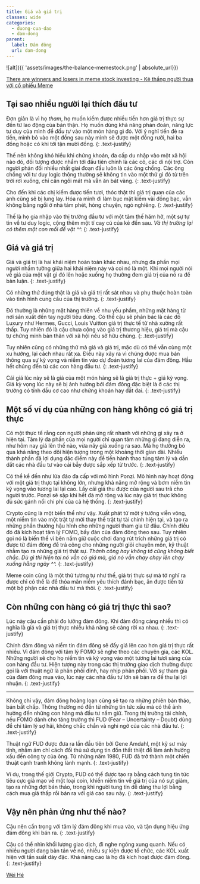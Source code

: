```yaml
---
title: Giá và giá trị
classes: wide
categories:
  - duong-cua-dao
  - dam-dong
parent:
  label: Đám đông
  url: dam-dong
---
```



![alt]({{ 'assets/images/the-balance-memestock.png' | absolute_url}})
> <cite>
<a target="_blank" href="https://www.weforum.org/stories/2022/09/what-are-meme-stocks-explainer/">
There are winners and losers in meme stock investing - Kẻ thắng người thua với cổ phiếu Meme
</a>
</cite>

## Tại sao nhiều người lại thích đầu tư
Đơn giản là vì họ *tham*, họ muốn kiếm được nhiều tiền hơn giá trị thực sự đến từ lao động của bản thận. 
Họ muốn dùng khả năng phán đoán, năng lực tư duy của mình để *đầu tư* vào một món hàng gì đó. 
Với ý nghĩ tiền đẻ ra tiền, mình bỏ vào một đồng sau này mình sẽ được một đồng rưỡi, hai ba đồng hoặc có khi tới tận mười đồng.
{: .text-justify}

Thế nên không khó hiểu khi chứng khoán, đa cấp du nhập vào một xã hội nào đó, đối tượng được nhắm tới đầu tiên chính là các cô, các dì nội trợ.
Còn người phản đối nhiều nhất giai đoạn đầu luôn là các ông chồng. 
Các ông chồng với tư duy logic thông thường sẽ không tin vào một thứ gì đó từ trên trời rơi xuống, chỉ cần ngồi mát mà vẫn ăn bát vàng.
{: .text-justify}

Cho đến khi các chị kiếm được tiền tươi, thóc thật thì giá trị quan của các anh cũng sẽ bị lung lay.
Hóa ra mình đi làm bục mặt kiếm vài đồng bạc, vẫn không bằng ngồi ở nhà tám phét, hóng chuyện, ngó nghiêng.
{: .text-justify}

Thế là họ gia nhập vào thị trường đầu tư với một tâm thế hăm hở, một sự tự tin về tư duy logic, cộng thêm một tí cay cú của kẻ đến sau.
*Và thị trường lại có thêm một con mồi để vặt ^^.*
{: .text-justify}

## Giá và giá trị
Giá và giá trị là hai khái niệm hoàn toàn khác nhau, nhưng đa phần mọi người nhầm tưởng giữa hai khái niệm này và coi nó là một.
Khi mọi người nói về giá của một vật gì đó lên hoặc xuống họ thường đem giá trị của nó ra để bàn luận.
{: .text-justify}

Có những thứ đúng thật là giá và giá trị rất sát nhau và phụ thuộc hoàn toàn vào tình hình cung cầu của thị trường.
{: .text-justify}

Đó thường là những mặt hàng thiên về nhu yếu phẩm, những mặt hàng từ nơi sản xuất đến tay người tiêu dùng.
Có thể cậu sẽ phản bác là các đồ Luxury như Hermes, Gucci, Louis Vuitton giá trị thực tế từ nhà xưởng rất thấp. 
Tuy nhiên đó là cậu chưa cộng vào giá trị thương hiệu, giá trị mà cậu tự chứng minh bản thân với xã hội nếu sở hữu chúng.
{: .text-justify}

Tuy nhiên cũng có những thứ mà giá và giá trị, mặc dù có thể vẫn cùng một xu hướng, lại cách nhau rất xa.
Điều này xảy ra vì chúng được mua bán thông qua sự kỳ vọng và niềm tin vào dự đoán tương lai của đám đông.
Hầu hết chúng đến từ các con hàng đầu tư.
{: .text-justify}

Cái giá lúc này sẽ là giá của một món hàng sẽ là giá trị thực + giá kỳ vọng.\
Giá kỳ vọng lúc này sẽ bị ảnh hưởng bới đám đông đặc biệt là ở các thị trường có tính đầu cơ cao như chứng khoán hay đất đai.
{: .text-justify}

## Một số ví dụ của những con hàng không có giá trị thực
Có một thực tế rằng con người phản ứng rất nhanh với những gì xảy ra ở hiện tại. Tâm lý đa phần của mọi người chỉ quan tâm những gì đang diễn ra, như hôm nay giá lên thế nào, vừa nãy giá xuống ra sao.
Mà họ thường bỏ qua khả năng theo dõi hiện tượng trong một khoảng thời gian dài. Nhiều thành phần đã lợi dụng đặc điểm này để tiến hành thao túng tâm lý và dẫn dắt các nhà đầu tư vào cái bẫy được sắp xếp từ trước.
{: .text-justify}

Có thể kể đến như lừa đảo đa cấp với mô hình Ponzi. Mô hình này hoạt động với một giá trị thực tại không lớn, nhưng khả năng mở rộng và bơm niềm tin kỳ vọng vào tương lai lại cao.
Lấy cái giá thu được của người sau trả cho người trước. Ponzi sẽ sập khi hết đà mở rộng và lúc này giá trị thực không đủ sức gánh nổi chi phí của cả hệ thống.
{: .text-justify}

Crypto cũng là một biến thể như vậy. Xuất phát từ một ý tưởng viễn vông, một niềm tin vào một trật tự mới thay thế trật tự tài chính hiện tại, và tạo ra những phần thưởng hậu hĩnh cho những người tham gia từ đầu.
Chính điều đó đã kích hoạt tâm lý FOMO, bầy đàn của đám đông theo sau. 
Tuy nhiên gọi nó là biến thể vì bên nắm giữ cuộc chơi đang rút trích những giá trị có được từ đám đông để trả công cho những người giỏi chuyên môn, kỹ thuật nhằm tạo ra những giá trị thật sự.
*Thành công hay không tớ cũng không biết chắc. Dù gì thì hiện tại nó vẫn có giá mà, giá nó vẫn chạy chạy lên chạy xuống hằng ngày ^^.*
{: .text-justify}

Meme coin cũng là một thứ tương tự như thế, giá trị thực sự mà tớ nghĩ ra được chỉ có thể là để thỏa mãn niềm yêu thích đánh bạc, ăn được tiền từ một bộ phận các nhà đầu tư mà thôi.
{: .text-justify}

## Còn những con hàng có giá trị thực thì sao?
Lúc này cậu cần phải đo lường đám đông. Khi đám đông càng nhiều thì có nghĩa là giá và giá trị thực nhiều khả năng sẽ càng rời xa nhau.
{: .text-justify}

Chính đám đông và niềm tin đám đông sẽ đấy giá lên cao hơn giá trị thực rất nhiều. Vì đám đông với tâm lý FOMO sẽ nghe theo các chuyên gia, các KOL. Những người sẽ cho họ niềm tin và kỳ vọng vào một tương lai tươi sáng của con hàng đầu tư.
Hiện tượng này trong các thị trường giao dịch thường được gọi là với thuật ngữ là phân phối đỉnh, hay nhịp phân phối. Với sự tham gia của đám đông mua vào, lúc này các nhà đầu tư lớn sẽ bán ra để thu lại lợi nhuận.
{: .text-justify}

---

Không chỉ vậy, đám đông hoảng loạn cũng sẽ tạo ra những phiên bán tháo, bán bất chấp. Thông thường nó đến từ những tin tức xấu mà có thể ảnh hưởng đến những con hàng mà đầu tư nắm giữ.
Trong thị trường tài chính, nếu FOMO dành cho tăng trưởng thì FUD (Fear – Uncertainty – Doubt) dùng để chỉ tâm lý sợ hãi, không chắc chắn và nghi ngờ của các nhà đầu tư.
{: .text-justify}

Thuật ngữ FUD được đưa ra lần đầu tiên bởi Gene Amdahl, một kỹ sư máy tính, nhằm ám chỉ cách đối thủ sử dụng tin đồn thất thiệt để làm ảnh hưởng xấu đến công ty của ông.
Từ những năm 1980, FUD đã trở thành một chiến thuật cạnh tranh không lành mạnh.
{: .text-justify}

Ví dụ, trong thế giới Crypto, FUD có thể được tạo ra bằng cách tung tin tức tiêu cực giả mạo về một loại coin, khiến niềm tin về giá trị của nó sụt giảm, tạo ra những đợt bán tháo, trong khi người tung tin dễ dàng thu lợi bằng cách mua giá thấp rồi bán ra với giá cao sau này.
{: .text-justify}


## Vậy nên phản ứng như thế nào?
Cậu nên cẩn trọng với tâm lý đám đông khi mua vào, và tận dụng hiệu ứng đám đông khi bán ra.
{: .text-justify}

Cậu có thể nhìn khối lượng giao dịch, đi nghe ngóng xung quanh. Nếu có nhiều người đang bàn tán về nó, nhiều sự kiện được tổ chức, các KOL xuất hiện với tần suất dày đặc. Khả năng cao là họ đã kích hoạt được đám đông.
{: .text-justify}

> <cite>
<a target="_blank" href="https://wei-he.xyz">Wéi Hé</a>
</cite>